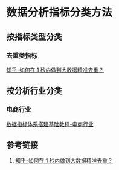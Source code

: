 # 数据分析指标分类方法


## 按指标类型分类


### 去重类指标

[知乎-如何在 1 秒内做到大数据精准去重？](https://zhuanlan.zhihu.com/p/84478841)



## 按分析行业分类


### 电商行业


[数据指标体系搭建基础教程-电商行业](work/methodology/Data-Engineering/Development/Data-Analysis/Metrics/数据指标体系搭建基础教程-电商行业.md)

## 参考链接
1. [知乎-如何在 1 秒内做到大数据精准去重？](https://zhuanlan.zhihu.com/p/84478841)